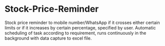 # Stock-Price-Reminder
Stock price reminder to mobile number/WhatsApp if it crosses either certain limits or if it increases by certain percentage, specified by user. Automatic scheduling of task according to requirement, runs continuously in the background with data capture to excel file.
